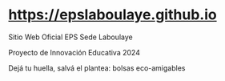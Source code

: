 # https://epslaboulaye.github.io
Sitio Web Oficial EPS Sede Laboulaye  

Proyecto de Innovación Educativa 2024  

Dejá tu huella, salvá el plantea: bolsas eco-amigables





